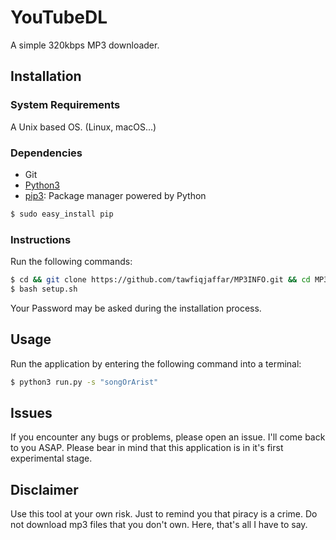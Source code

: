 # YouTubeDL
A simple 320kbps MP3 downloader.

## Installation
### System Requirements

A Unix based OS. (Linux, macOS...)

### Dependencies

* Git
* [Python3]
* [pip3]: Package manager powered by Python
```sh
$ sudo easy_install pip
```

[Python3]: https://www.python.org/download/releases/3.0/
[pip3]: https://pypi.python.org/pypi/pip

### Instructions

Run the following commands:

```sh
$ cd && git clone https://github.com/tawfiqjaffar/MP3INFO.git && cd MP3INFO
$ bash setup.sh
```

Your Password may be asked during the installation process.


## Usage

Run the application by entering the following command into a terminal:
```sh
$ python3 run.py -s "songOrArist"
```

## Issues

If you encounter any bugs or problems, please open an issue. I'll come back to you ASAP.
Please bear in mind that this application is in it's first experimental stage.

## Disclaimer

Use this tool at your own risk. Just to remind you that piracy is a crime. Do not download mp3 files that you don't own. Here, that's all I have to say.
